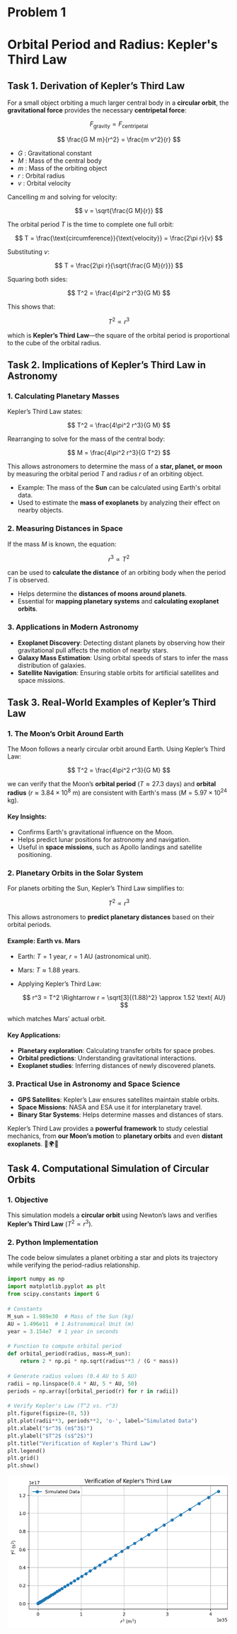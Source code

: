 # Problem 1
# **Orbital Period and Radius: Kepler's Third Law**

## **Task 1. Derivation of Kepler’s Third Law**

For a small object orbiting a much larger central body in a **circular orbit**, the **gravitational force** provides the necessary **centripetal force**:

$$
F_{\text{gravity}} = F_{\text{centripetal}}
$$

$$
\frac{G M m}{r^2} = \frac{m v^2}{r}
$$

- $G$ : Gravitational constant  
- $M$ : Mass of the central body  
- $m$ : Mass of the orbiting object  
- $r$ : Orbital radius  
- $v$ : Orbital velocity  

Cancelling $m$ and solving for velocity:

$$
v = \sqrt{\frac{G M}{r}}
$$

The orbital period $T$ is the time to complete one full orbit:

$$
T = \frac{\text{circumference}}{\text{velocity}} = \frac{2\pi r}{v}
$$

Substituting $v$:

$$
T = \frac{2\pi r}{\sqrt{\frac{G M}{r}}}
$$

Squaring both sides:

$$
T^2 = \frac{4\pi^2 r^3}{G M}
$$

This shows that:

$$
T^2 \propto r^3
$$

which is **Kepler’s Third Law**—the square of the orbital period is proportional to the cube of the orbital radius.




## **Task 2. Implications of Kepler’s Third Law in Astronomy**

### **1. Calculating Planetary Masses**
Kepler’s Third Law states:

$$
T^2 = \frac{4\pi^2 r^3}{G M}
$$

Rearranging to solve for the mass of the central body:

$$
M = \frac{4\pi^2 r^3}{G T^2}
$$

This allows astronomers to determine the mass of a **star, planet, or moon** by measuring the orbital period $T$ and radius $r$ of an orbiting object.  

- Example: The mass of the **Sun** can be calculated using Earth's orbital data.  
- Used to estimate the **mass of exoplanets** by analyzing their effect on nearby objects.

### **2. Measuring Distances in Space**
If the mass $M$ is known, the equation:

$$
r^3 \propto T^2
$$

can be used to **calculate the distance** of an orbiting body when the period $T$ is observed.  

- Helps determine the **distances of moons around planets**.  
- Essential for **mapping planetary systems** and **calculating exoplanet orbits**.

### **3. Applications in Modern Astronomy**
- **Exoplanet Discovery**: Detecting distant planets by observing how their gravitational pull affects the motion of nearby stars.  
- **Galaxy Mass Estimation**: Using orbital speeds of stars to infer the mass distribution of galaxies.  
- **Satellite Navigation**: Ensuring stable orbits for artificial satellites and space missions.




## **Task 3. Real-World Examples of Kepler’s Third Law**

### **1. The Moon’s Orbit Around Earth**
The Moon follows a nearly circular orbit around Earth. Using Kepler’s Third Law:

$$
T^2 = \frac{4\pi^2 r^3}{G M}
$$

we can verify that the Moon’s **orbital period** ($T \approx 27.3$ days) and **orbital radius** ($r \approx 3.84 \times 10^8$ m) are consistent with Earth's mass ($M = 5.97 \times 10^{24}$ kg).

#### **Key Insights:**
- Confirms Earth's gravitational influence on the Moon.
- Helps predict lunar positions for astronomy and navigation.
- Useful in **space missions**, such as Apollo landings and satellite positioning.

### **2. Planetary Orbits in the Solar System**
For planets orbiting the Sun, Kepler’s Third Law simplifies to:

$$
T^2 \propto r^3
$$

This allows astronomers to **predict planetary distances** based on their orbital periods.

#### **Example: Earth vs. Mars**
- Earth: $T = 1$ year, $r = 1$ AU (astronomical unit).
- Mars: $T \approx 1.88$ years.
- Applying Kepler’s Third Law:

  $$
  r^3 = T^2 \Rightarrow r = \sqrt[3]{(1.88)^2} \approx 1.52 \text{ AU}
  $$

which matches Mars’ actual orbit.

#### **Key Applications:**
- **Planetary exploration**: Calculating transfer orbits for space probes.
- **Orbital predictions**: Understanding gravitational interactions.
- **Exoplanet studies**: Inferring distances of newly discovered planets.

### **3. Practical Use in Astronomy and Space Science**
- **GPS Satellites**: Kepler’s Law ensures satellites maintain stable orbits.
- **Space Missions**: NASA and ESA use it for interplanetary travel.
- **Binary Star Systems**: Helps determine masses and distances of stars.

Kepler’s Third Law provides a **powerful framework** to study celestial mechanics, from **our Moon’s motion** to **planetary orbits** and even **distant exoplanets**. 🚀🌍✨




## **Task 4. Computational Simulation of Circular Orbits**

### **1. Objective**
This simulation models a **circular orbit** using Newton’s laws and verifies **Kepler’s Third Law** ($T^2 \propto r^3$).

### **2. Python Implementation**
The code below simulates a planet orbiting a star and plots its trajectory while verifying the period-radius relationship.

```python
import numpy as np
import matplotlib.pyplot as plt
from scipy.constants import G

# Constants
M_sun = 1.989e30  # Mass of the Sun (kg)
AU = 1.496e11  # 1 Astronomical Unit (m)
year = 3.154e7  # 1 year in seconds

# Function to compute orbital period
def orbital_period(radius, mass=M_sun):
    return 2 * np.pi * np.sqrt(radius**3 / (G * mass))

# Generate radius values (0.4 AU to 5 AU)
radii = np.linspace(0.4 * AU, 5 * AU, 50)
periods = np.array([orbital_period(r) for r in radii])

# Verify Kepler's Law (T^2 vs. r^3)
plt.figure(figsize=(8, 5))
plt.plot(radii**3, periods**2, 'o-', label="Simulated Data")
plt.xlabel("$r^3$ (m$^3$)")
plt.ylabel("$T^2$ (s$^2$)")
plt.title("Verification of Kepler's Third Law")
plt.legend()
plt.grid()
plt.show()
```

![alt text](image.png)

